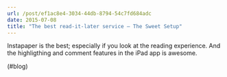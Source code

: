 ```yaml
---
url: /post/ef1ac8e4-3034-44db-8794-54c7fd684adc
date: 2015-07-08
title: "The best read-it-later service – The Sweet Setup"
---
```


Instapaper is the best; especially if you look at the reading experience. And the highligthing and comment features in the iPad app is awesome.



(#blog)